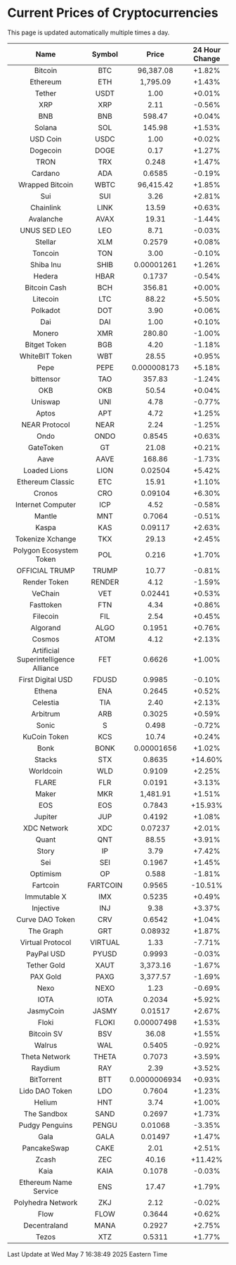 # Current Prices of Cryptocurrencies
This page is updated automatically multiple times a day.

| Name | Symbol | Price | 24 Hour Change |
| :---: |:---:| :---: | :---: |
| Bitcoin | BTC | 96,387.08 | +1.82% |
| Ethereum | ETH | 1,795.09 | +1.43% |
| Tether | USDT | 1.00 | +0.01% |
| XRP | XRP | 2.11 | -0.56% |
| BNB | BNB | 598.47 | +0.04% |
| Solana | SOL | 145.98 | +1.53% |
| USD Coin | USDC | 1.00 | +0.02% |
| Dogecoin | DOGE | 0.17 | +1.27% |
| TRON | TRX | 0.248 | +1.47% |
| Cardano | ADA | 0.6585 | -0.19% |
| Wrapped Bitcoin | WBTC | 96,415.42 | +1.85% |
| Sui | SUI | 3.26 | +2.81% |
| Chainlink | LINK | 13.59 | +0.63% |
| Avalanche | AVAX | 19.31 | -1.44% |
| UNUS SED LEO | LEO | 8.71 | -0.03% |
| Stellar | XLM | 0.2579 | +0.08% |
| Toncoin | TON | 3.00 | -0.10% |
| Shiba Inu | SHIB | 0.00001261 | +1.26% |
| Hedera | HBAR | 0.1737 | -0.54% |
| Bitcoin Cash | BCH | 356.81 | +0.00% |
| Litecoin | LTC | 88.22 | +5.50% |
| Polkadot | DOT | 3.90 | +0.06% |
| Dai | DAI | 1.00 | +0.10% |
| Monero | XMR | 280.80 | -1.00% |
| Bitget Token | BGB | 4.20 | -1.18% |
| WhiteBIT Token | WBT | 28.55 | +0.95% |
| Pepe | PEPE | 0.000008173 | +5.18% |
| bittensor | TAO | 357.83 | -1.24% |
| OKB | OKB | 50.54 | +0.04% |
| Uniswap | UNI | 4.78 | -0.77% |
| Aptos | APT | 4.72 | +1.25% |
| NEAR Protocol | NEAR | 2.24 | -1.25% |
| Ondo | ONDO | 0.8545 | +0.63% |
| GateToken | GT | 21.08 | +0.21% |
| Aave | AAVE | 168.86 | -1.73% |
| Loaded Lions | LION | 0.02504 | +5.42% |
| Ethereum Classic | ETC | 15.91 | +1.10% |
| Cronos | CRO | 0.09104 | +6.30% |
| Internet Computer | ICP | 4.52 | -0.58% |
| Mantle | MNT | 0.7064 | -0.51% |
| Kaspa | KAS | 0.09117 | +2.63% |
| Tokenize Xchange | TKX | 29.13 | +2.45% |
| Polygon Ecosystem Token | POL | 0.216 | +1.70% |
| OFFICIAL TRUMP | TRUMP | 10.77 | -0.81% |
| Render Token | RENDER | 4.12 | -1.59% |
| VeChain | VET | 0.02441 | +0.53% |
| Fasttoken | FTN | 4.34 | +0.86% |
| Filecoin | FIL | 2.54 | +0.45% |
| Algorand | ALGO | 0.1951 | +0.76% |
| Cosmos | ATOM | 4.12 | +2.13% |
| Artificial Superintelligence Alliance | FET | 0.6626 | +1.00% |
| First Digital USD | FDUSD | 0.9985 | -0.10% |
| Ethena | ENA | 0.2645 | +0.52% |
| Celestia | TIA | 2.40 | +2.13% |
| Arbitrum | ARB | 0.3025 | +0.59% |
| Sonic | S | 0.498 | -0.72% |
| KuCoin Token | KCS | 10.74 | +0.24% |
| Bonk | BONK | 0.00001656 | +1.02% |
| Stacks | STX | 0.8635 | +14.60% |
| Worldcoin | WLD | 0.9109 | +2.25% |
| FLARE | FLR | 0.0191 | +3.13% |
| Maker | MKR | 1,481.91 | +1.51% |
| EOS | EOS | 0.7843 | +15.93% |
| Jupiter | JUP | 0.4192 | +1.08% |
| XDC Network | XDC | 0.07237 | +2.01% |
| Quant | QNT | 88.55 | +3.91% |
| Story | IP | 3.79 | +7.42% |
| Sei | SEI | 0.1967 | +1.45% |
| Optimism | OP | 0.588 | -1.81% |
| Fartcoin | FARTCOIN | 0.9565 | -10.51% |
| Immutable X | IMX | 0.5235 | +0.49% |
| Injective | INJ | 9.38 | +3.37% |
| Curve DAO Token | CRV | 0.6542 | +1.04% |
| The Graph | GRT | 0.08932 | +1.87% |
| Virtual Protocol | VIRTUAL | 1.33 | -7.71% |
| PayPal USD | PYUSD | 0.9993 | -0.03% |
| Tether Gold | XAUT | 3,373.16 | -1.67% |
| PAX Gold | PAXG | 3,377.57 | -1.69% |
| Nexo | NEXO | 1.23 | -0.69% |
| IOTA | IOTA | 0.2034 | +5.92% |
| JasmyCoin | JASMY | 0.01517 | +2.67% |
| Floki | FLOKI | 0.00007498 | +1.53% |
| Bitcoin SV | BSV | 36.08 | +1.55% |
| Walrus | WAL | 0.5405 | -0.92% |
| Theta Network | THETA | 0.7073 | +3.59% |
| Raydium | RAY | 2.39 | +3.52% |
| BitTorrent | BTT | 0.0000006934 | +0.93% |
| Lido DAO Token | LDO | 0.7604 | +1.23% |
| Helium | HNT | 3.74 | +1.00% |
| The Sandbox | SAND | 0.2697 | +1.73% |
| Pudgy Penguins | PENGU | 0.01068 | -3.35% |
| Gala | GALA | 0.01497 | +1.47% |
| PancakeSwap | CAKE | 2.01 | +2.51% |
| Zcash | ZEC | 40.16 | +11.42% |
| Kaia | KAIA | 0.1078 | -0.03% |
| Ethereum Name Service | ENS | 17.47 | +1.79% |
| Polyhedra Network | ZKJ | 2.12 | -0.02% |
| Flow | FLOW | 0.3644 | +0.62% |
| Decentraland | MANA | 0.2927 | +2.75% |
| Tezos | XTZ | 0.5311 | +1.77% |

Last Update at Wed May  7 16:38:49 2025 Eastern Time